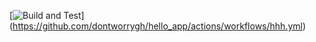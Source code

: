 [![Build and Test](https://github.com/dontworrygh/hello_app/actions/workflows/hhh.yml/badge.svg?branch=myb)]
(https://github.com/dontworrygh/hello_app/actions/workflows/hhh.yml)
